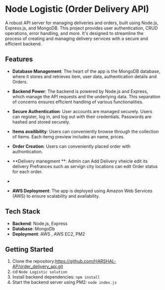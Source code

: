 # Node Logistic (Order Delivery API)
A robust API server for managing deliveries and orders, built using Node.js, Express.js, and MongoDB. This project provides user authentication, CRUD operations, error handling, and more. It's designed to streamline the process of creating and managing delivery services with a secure and efficient backend.
## Features

- **Database Management**: The heart of the app is the MongoDB database, where it stores and retrieves item, user data, authentication details and Orders.


- **Backend Power**: The backend is powered by Node.js and Express, which manage the API requests and the underlying data. This separation of concerns ensures efficient handling of various functionalities.

- **Secure Authentication**: User accounts are managed securely. Users can register, log in, and log out with their credentials. Passwords are hashed and stored securely.

- **Items availibility**: Users can conveniently browse through the collection of Items. Each itemg preview includes an name, prices.

- **Order Creation**: Users can conveniently placed order with authontication.
  
- **Delivery manegment **: Admin can Add Delivery vheicle edit its delivery Prefrances such as servign city locations can edit Order status for each order.
- 
- **AWS Deployment**: The app is deployed using Amazon Web Services (AWS) to ensure scalability and availability.

## Tech Stack
- **Backend**: Node.js, Express
- **Database**: MongoDb
- **Deployment**: AWS , AWS EC2, PM2

## Getting Started

1. Clone the repository:https://github.com/HARSHAL-AP/order_delivery_api.git
2. cd `Node Logistic solution`
3. Install backend dependencies: `npm install`
4. Start the backend server using PM2: `node index.js `

